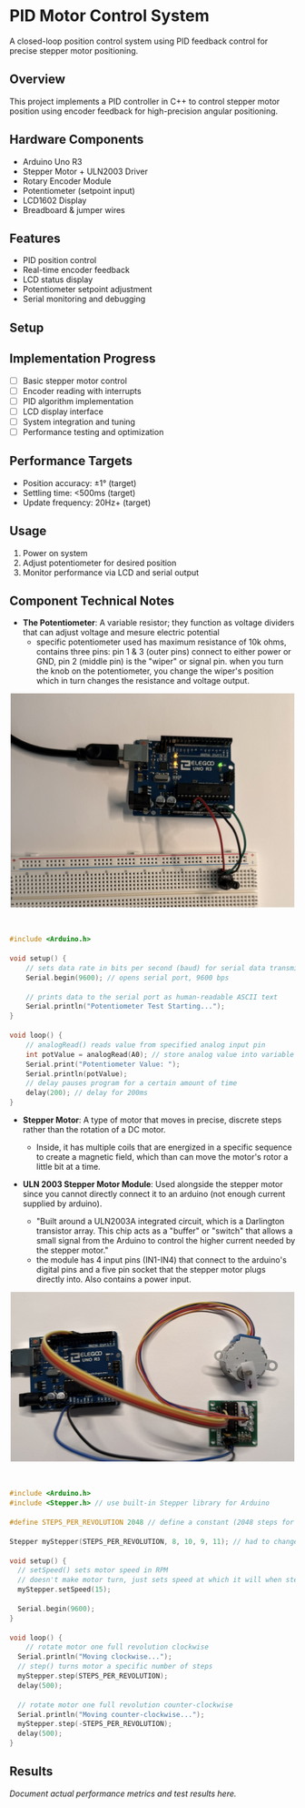 # PID Motor Control System

A closed-loop position control system using PID feedback control for precise stepper motor positioning.

## Overview

This project implements a PID controller in C++ to control stepper motor position using encoder feedback for high-precision angular positioning.

## Hardware Components

- Arduino Uno R3
- Stepper Motor + ULN2003 Driver
- Rotary Encoder Module
- Potentiometer (setpoint input)
- LCD1602 Display
- Breadboard & jumper wires

## Features

- PID position control
- Real-time encoder feedback
- LCD status display
- Potentiometer setpoint adjustment
- Serial monitoring and debugging

## Setup


## Implementation Progress

- [ ] Basic stepper motor control
- [ ] Encoder reading with interrupts
- [ ] PID algorithm implementation
- [ ] LCD display interface
- [ ] System integration and tuning
- [ ] Performance testing and optimization

## Performance Targets

- Position accuracy: ±1° (target)
- Settling time: <500ms (target)
- Update frequency: 20Hz+ (target)

## Usage

1. Power on system
2. Adjust potentiometer for desired position
3. Monitor performance via LCD and serial output

## Component Technical Notes 

- **The Potentiometer**: A variable resistor; they function as voltage dividers that can adjust voltage and mesure electric potential
  * specific potentiometer used has maximum resistance of 10k ohms, contains three pins: pin 1 & 3 (outer pins) connect to either power or GND, pin 2 (middle pin) is the "wiper" or signal pin. when you turn the knob on the potentiometer, you change the wiper's position which in turn changes the resistance and voltage output.

<div style="text-align: center;">
  <img src="../images/potentiometer_test.JPEG" alt="Potentiometer Test" width="500" style="margin-bottom: 30px;"/>
</div>

```c++
#include <Arduino.h>

void setup() {
    // sets data rate in bits per second (baud) for serial data transmission
    Serial.begin(9600); // opens serial port, 9600 bps

    // prints data to the serial port as human-readable ASCII text
    Serial.println("Potentiometer Test Starting...");
}

void loop() {
    // analogRead() reads value from specified analog input pin
    int potValue = analogRead(A0); // store analog value into variable potValue
    Serial.print("Potentiometer Value: ");
    Serial.println(potValue);
    // delay pauses program for a certain amount of time
    delay(200); // delay for 200ms
}
```

- **Stepper Motor**: A type of motor that moves in precise, discrete steps rather than the rotation of a DC motor. 
  * Inside, it has multiple coils that are energized in a specific sequence to create a magnetic field, which than can move the motor's rotor a little bit at a time.

- **ULN 2003 Stepper Motor Module**: Used alongside the stepper motor since you cannot directly connect it to an arduino (not enough current supplied by arduino).
  * "Built around a ULN2003A integrated circuit, which is a Darlington transistor array. This chip acts as a "buffer" or "switch" that allows a small signal from the Arduino to control the higher current needed by the stepper motor."
  * the module has 4 input pins (IN1-IN4) that connect to the arduino's digital pins and a five pin socket that the stepper motor plugs directly into. Also contains a power input.

<div style="text-align: center;">
  <img src="../images/stepper_motor_test.JPEG" alt="Potentiometer Test" width="500" style="margin-bottom: 30px;"/>
</div>


```c++
#include <Arduino.h>
#include <Stepper.h> // use built-in Stepper library for Arduino

#define STEPS_PER_REVOLUTION 2048 // define a constant (2048 steps for full rev.)

Stepper myStepper(STEPS_PER_REVOLUTION, 8, 10, 9, 11); // had to change 9,10 order

void setup() {
  // setSpeed() sets motor speed in RPM
  // doesn't make motor turn, just sets speed at which it will when step() is called
  myStepper.setSpeed(15);

  Serial.begin(9600);
}

void loop() {
    // rotate motor one full revolution clockwise
  Serial.println("Moving clockwise...");
  // step() turns motor a specific number of steps
  myStepper.step(STEPS_PER_REVOLUTION);
  delay(500);
  
  // rotate motor one full revolution counter-clockwise
  Serial.println("Moving counter-clockwise...");
  myStepper.step(-STEPS_PER_REVOLUTION);
  delay(500);
}
```






## Results

*Document actual performance metrics and test results here.*
